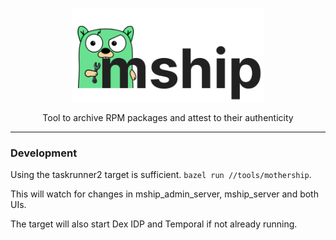 <p align="center">
  <picture>
    <source srcset="ui/mship_gopher.png" media="(prefers-color-scheme: dark)" height="150">
    <img src="ui/mship_gopher_dark.png" alt="Mship" height="150">
  </picture>
</p>
<p align="center">Tool to archive RPM packages and attest to their authenticity</p>
<hr />

### Development

Using the taskrunner2 target is sufficient. `bazel run //tools/mothership`.

This will watch for changes in mship_admin_server, mship_server and both UIs.

The target will also start Dex IDP and Temporal if not already running.
